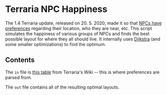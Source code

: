 # Terraria NPC Happiness
The 1.4 Terraria update, released on 20. 5. 2020, made it so that [NPCs have preferences](https://terraria.gamepedia.com/Happiness#Happiness) regarding their location, who they are near, etc. This script simulates the happiness of various groups of NPCs and finds the best possible layout for where they all should live. It internally uses [Dijkstra](https://en.wikipedia.org/wiki/Dijkstra%27s_algorithm) (and some smaller optimizations) to find the optimum.

## Contents
The `in` file is [this table](https://terraria.gamepedia.com/index.php?title=NPCs&action=edit&section=11) from Terraria's Wiki -- this is where preferences are parsed from.

The `out` file contains all of the resulting optimal layouts.
